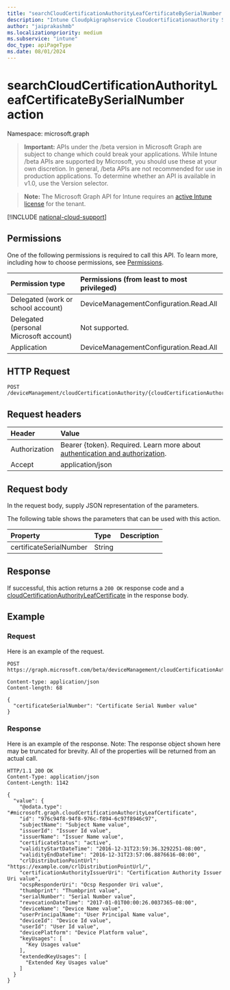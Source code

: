 ```yaml
---
title: "searchCloudCertificationAuthorityLeafCertificateBySerialNumber action"
description: "Intune Cloudpkigraphservice Cloudcertificationauthority Searchcloudcertificationauthorityleafcertificatebyserialnumber Api ."
author: "jaiprakashmb"
ms.localizationpriority: medium
ms.subservice: "intune"
doc_type: apiPageType
ms.date: 08/01/2024
---
```


# searchCloudCertificationAuthorityLeafCertificateBySerialNumber action

Namespace: microsoft.graph

> **Important:** APIs under the /beta version in Microsoft Graph are subject to change which could break your applications. While Intune /beta APIs are supported by Microsoft, you should use these at your own discretion. In general, /beta APIs are not recommended for use in production applications. To determine whether an API is available in v1.0, use the Version selector.

> **Note:** The Microsoft Graph API for Intune requires an [active Intune license](https://go.microsoft.com/fwlink/?linkid=839381) for the tenant.



[!INCLUDE [national-cloud-support](../../includes/all-clouds.md)]

## Permissions
One of the following permissions is required to call this API. To learn more, including how to choose permissions, see [Permissions](/graph/permissions-reference).

|Permission type|Permissions (from least to most privileged)|
|:---|:---|
|Delegated (work or school account)|DeviceManagementConfiguration.Read.All|
|Delegated (personal Microsoft account)|Not supported.|
|Application|DeviceManagementConfiguration.Read.All|

## HTTP Request
<!-- {
  "blockType": "ignored"
}
-->
``` http
POST /deviceManagement/cloudCertificationAuthority/{cloudCertificationAuthorityId}/searchCloudCertificationAuthorityLeafCertificateBySerialNumber
```

## Request headers
|Header|Value|
|:---|:---|
|Authorization|Bearer {token}. Required. Learn more about [authentication and authorization](/graph/auth/auth-concepts).|
|Accept|application/json|

## Request body
In the request body, supply JSON representation of the parameters.

The following table shows the parameters that can be used with this action.

|Property|Type|Description|
|:---|:---|:---|
|certificateSerialNumber|String||



## Response
If successful, this action returns a `200 OK` response code and a [cloudCertificationAuthorityLeafCertificate](../resources/intune-cloudpkigraphservice-cloudcertificationauthorityleafcertificate.md) in the response body.

## Example

### Request
Here is an example of the request.
``` http
POST https://graph.microsoft.com/beta/deviceManagement/cloudCertificationAuthority/{cloudCertificationAuthorityId}/searchCloudCertificationAuthorityLeafCertificateBySerialNumber

Content-type: application/json
Content-length: 68

{
  "certificateSerialNumber": "Certificate Serial Number value"
}
```

### Response
Here is an example of the response. Note: The response object shown here may be truncated for brevity. All of the properties will be returned from an actual call.
``` http
HTTP/1.1 200 OK
Content-Type: application/json
Content-Length: 1142

{
  "value": {
    "@odata.type": "#microsoft.graph.cloudCertificationAuthorityLeafCertificate",
    "id": "976c94f8-94f8-976c-f894-6c97f8946c97",
    "subjectName": "Subject Name value",
    "issuerId": "Issuer Id value",
    "issuerName": "Issuer Name value",
    "certificateStatus": "active",
    "validityStartDateTime": "2016-12-31T23:59:36.3292251-08:00",
    "validityEndDateTime": "2016-12-31T23:57:06.8876616-08:00",
    "crlDistributionPointUrl": "https://example.com/crlDistributionPointUrl/",
    "certificationAuthorityIssuerUri": "Certification Authority Issuer Uri value",
    "ocspResponderUri": "Ocsp Responder Uri value",
    "thumbprint": "Thumbprint value",
    "serialNumber": "Serial Number value",
    "revocationDateTime": "2017-01-01T00:00:26.0037365-08:00",
    "deviceName": "Device Name value",
    "userPrincipalName": "User Principal Name value",
    "deviceId": "Device Id value",
    "userId": "User Id value",
    "devicePlatform": "Device Platform value",
    "keyUsages": [
      "Key Usages value"
    ],
    "extendedKeyUsages": [
      "Extended Key Usages value"
    ]
  }
}
```

